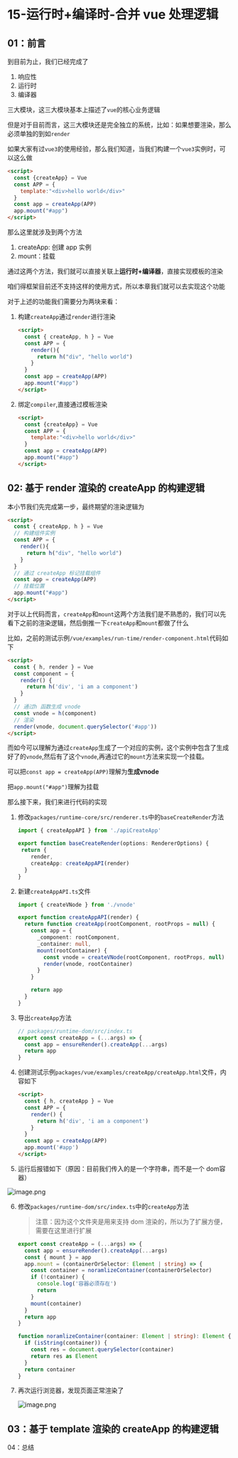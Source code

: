 # 15-运行时+编译时-合并 vue 处理逻辑

## 01：前言

到目前为止，我们已经完成了

1. 响应性
2. 运行时
3. 编译器

三大模块，这三大模块基本上描述了`vue`的核心业务逻辑

但是对于目前而言，这三大模块还是完全独立的系统，比如：如果想要渲染，那么必须单独的到如`render`

如果大家有过`vue3`的使用经验，那么我们知道，当我们构建一个`vue3`实例时，可以这么做

```html
<script>
  const {createApp} = Vue
  const APP = {
    template:"<div>hello world</div>"
  }
  const app = createApp(APP)
  app.mount("#app")
</script>
```

那么这里就涉及到两个方法

1. createApp: 创建 app 实例
2. mount：挂载

通过这两个方法，我们就可以直接关联上**运行时+编译器**，直接实现模板的渲染

咱们得框架目前还不支持这样的使用方式，所以本章我们就可以去实现这个功能

对于上述的功能我们需要分为两块来看：

1. 构建`createApp`通过`render`进行渲染

   ```html
   <script>
     const { createApp, h } = Vue
     const APP = {
       render(){
         return h("div", "hello world")
       }
     }
     const app = createApp(APP)
     app.mount("#app")
   </script>
   ```

2. 绑定`compiler`,直接通过模板渲染

   ```html
   <script>
     const {createApp} = Vue
     const APP = {
       template:"<div>hello world</div>"
     }
     const app = createApp(APP)
     app.mount("#app")
   </script>
   ```

## 02: 基于 render 渲染的 createApp 的构建逻辑

本小节我们先完成第一步，最终期望的渲染逻辑为

```html
<script>
  const { createApp, h } = Vue
  // 构建组件实例
  const APP = {
    render(){
      return h("div", "hello world")
    }
  }
  // 通过 createApp 标记挂载组件
  const app = createApp(APP)
  // 挂载位置
  app.mount("#app")
</script>
```

对于以上代码而言，`createApp`和`mount`这两个方法我们是不熟悉的，我们可以先看下之前的渲染逻辑，然后倒推一下`createApp`和`mount`都做了什么

比如，之前的测试示例`/vue/examples/run-time/render-component.html`代码如下

```html
<script>
  const { h, render } = Vue
  const component = {
    render() {
      return h('div', 'i am a component')
    }
  }
  // 通过h 函数生成 vnode
  const vnode = h(component)
  // 渲染
  render(vnode, document.querySelector('#app'))
</script>
```

而如今可以理解为通过`createApp`生成了一个对应的实例，这个实例中包含了生成好了的`vnode`,然后有了这个`vnode`,再通过它的`mount`方法来实现一个挂载。

可以把`const app = createApp(APP)`理解为**生成vnode**

把`app.mount("#app")`理解为挂载

那么接下来，我们来进行代码的实现

1. 修改`packages/runtime-core/src/renderer.ts`中的`baseCreateRender`方法

   ```typescript
   import { createAppAPI } from './apiCreateApp'
   
   export function baseCreateRender(options: RendererOptions) {
    return {
       render,
       createApp: createAppAPI(render)
     }
   }
   ```

2. 新建`createAppAPI.ts`文件

   ```typescript
   import { createVNode } from './vnode'
   
   export function createAppAPI(render) {
     return function createApp(rootComponent, rootProps = null) {
       const app = {
         _component: rootComponent,
         _container: null,
         mount(rootContainer) {
           const vnode = createVNode(rootComponent, rootProps, null)
           render(vnode, rootContainer)
         }
       }
   
       return app
     }
   }
   ```

3. 导出`createApp`方法

   ```typescript
   // packages/runtime-dom/src/index.ts
   export const createApp = (...args) => {
     const app = ensureRender().createApp(...args)
     return app
   }
   ```

4. 创建测试示例`packages/vue/examples/createApp/createApp.html`文件，内容如下

   ```html
   <script>
     const { h, createApp } = Vue
     const APP = {
       render() {
         return h('div', 'i am a component')
       }
     }
     const app = createApp(APP)
     app.mount('#app')
   </script>
   ```

5. 运行后报错如下（原因：目前我们传入的是一个字符串，而不是一个 dom容器）

![image.png](https://p9-juejin.byteimg.com/tos-cn-i-k3u1fbpfcp/8bf1b582a779472288b6286b12ff5bdc~tplv-k3u1fbpfcp-watermark.image?)

6. 修改`packages/runtime-dom/src/index.ts`中的`createApp`方法

   > 注意：因为这个文件夹是用来支持 dom 渲染的，所以为了扩展方便，需要在这里进行扩展

   ```typescript
   export const createApp = (...args) => {
     const app = ensureRender().createApp(...args)
     const { mount } = app
     app.mount = (containerOrSelector: Element | string) => {
       const container = noramlizeContainer(containerOrSelector)
       if (!container) {
         console.log('容器必须存在')
         return
       }
       mount(container)
     }
     return app
   }
   
   function noramlizeContainer(container: Element | string): Element {
     if (isString(container)) {
       const res = document.querySelector(container)
       return res as Element
     }
     return container
   }
   ```

7. 再次运行浏览器，发现页面正常渲染了

   ![image.png](https://p6-juejin.byteimg.com/tos-cn-i-k3u1fbpfcp/429711b628f84919a6d89735ed3bddd7~tplv-k3u1fbpfcp-watermark.image?)

## 03：基于 template 渲染的 createApp 的构建逻辑



04：总结

 















